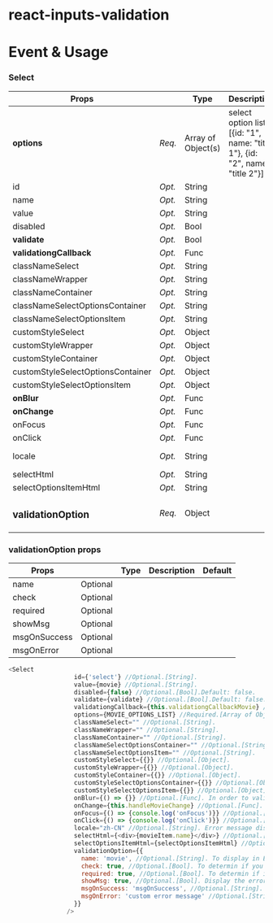 # react-inputs-validation

# Event & Usage
### Select

|  Props                          |             |  Type            |  Description                                                                                               |  Default|
|---                              |---          |---               |---                                                                                                         |---      |
|**options**                      |*Req.*|Array of Object(s)|select option list [{id: "1", name: "title 1"}, {id: "2", name: "title 2"}]                                 |[]       |
|id                               |*Opt.*|String            |                                                                                                            |""       |
|name                             |*Opt.*|String            |                                                                                                            |""       |
|value                            |*Opt.*|String            |                                                                                                            |""       |
|disabled                         |*Opt.*|Bool              |                                                                                                            |false    |
|**validate**                     |*Opt.*|Bool              |                                                                                                            |false    |
|**validationgCallback**          |*Opt.*|Func              |                                                                                                            |none     |
|classNameSelect                  |*Opt.*|String            |                                                                                                            |""       |
|classNameWrapper                 |*Opt.*|String            |                                                                                                            |""       |
|classNameContainer               |*Opt.*|String            |                                                                                                            |""       |
|classNameSelectOptionsContainer  |*Opt.*|String            |                                                                                                            |""       |
|classNameSelectOptionsItem       |*Opt.*|String            |                                                                                                            |""       |
|customStyleSelect                |*Opt.*|Object            |                                                                                                            |{}       |
|customStyleWrapper               |*Opt.*|Object            |                                                                                                            |{}       |
|customStyleContainer             |*Opt.*|Object            |                                                                                                            |{}       |
|customStyleSelectOptionsContainer|*Opt.*|Object            |                                                                                                            |{}       |
|customStyleSelectOptionsItem     |*Opt.*|Object            |                                                                                                            |{}       |
|**onBlur**                       |*Opt.*|Func              |                                                                                                            |none     |
|**onChange**                     |*Opt.*|Func              |                                                                                                            |()=>{}   |
|onFocus                          |*Opt.*|Func              |                                                                                                            |none     |
|onClick                          |*Opt.*|Func              |                                                                                                            |none     |
|locale                           |*Opt.*|String            |                                                                                                            |"en-US"  |
|selectHtml                       |*Opt.*|String            |                                                                                                            |none     |
|selectOptionsItemHtml            |*Opt.*|String            |                                                                                                            |none     |
|<h3>validationOption</h3>        |*Req.*|Object            |                                                                                                            |{}       |
### validationOption props

|  Props 	    |   	    |  Type 	|  Description 	|  Default 	|
|---	        |---	    |---	|---	|---	|
|name   	    |Optional |   	|   	|   	|
|check   	    |Optional |   	|   	|   	|
|required   	|Optional |   	|   	|   	|
|showMsg      |Optional |   	|   	|   	|
|msgOnSuccess |Optional |   	|   	|   	|
|msgOnError   |Optional |   	|   	|   	|


```js
<Select
                  id={'select'} //Optional.[String].
                  value={movie} //Optional.[String].
                  disabled={false} //Optional.[Bool].Default: false.
                  validate={validate} //Optional.[Bool].Default: false. If you have a submit button and trying to validate all the inputs of your form at onece, toggle it to true, then it will validate the field and pass the result via the "validationgCallback" you provide.
                  validationgCallback={this.validationgCallbackMovie} //Optional.[Func]. Return the validation result.
                  options={MOVIE_OPTIONS_LIST} //Required.[Array of Object(s)].
                  classNameSelect="" //Optional.[String].
                  classNameWrapper="" //Optional.[String].
                  classNameContainer="" //Optional.[String].
                  classNameSelectOptionsContainer="" //Optional.[String].
                  classNameSelectOptionsItem="" //Optional.[String].
                  customStyleSelect={{}} //Optional.[Object].
                  customStyleWrapper={{}} //Optional.[Object].
                  customStyleContainer={{}} //Optional.[Object].
                  customStyleSelectOptionsContainer={{}} //Optional.[Object].
                  customStyleSelectOptionsItem={{}} //Optional.[Object].
                  onBlur={() => {}} //Optional.[Func]. In order to validate the value on blur, you MUST provide a function, even if it is an empty function. Missing this, the validation on blur will not work.
                  onChange={this.handleMovieChange} //Optional.[Func]. Will return the value.
                  onFocus={() => {console.log('onFocus')}} //Optional.[Func].
                  onClick={() => {console.log('onClick')}} //Optional.[Func].
                  locale="zh-CN" //Optional.[String]. Error message display. Current options are ['zh-CN', 'en-US']; Default is 'en-US'.
                  selectHtml={<div>{movieItem.name}</div>} //Optional.[String]. The custom html that will display when user choose. Use it if you think the default html is ugly.
                  selectOptionsItemHtml={selectOptionsItemHtml} //Optional.[String]. The custom select options item html that will display in dropdown list. Use it if you think the default html is ugly.
                  validationOption={{
                    name: 'movie', //Optional.[String]. To display in Error message. i.e Please select a ${name}.
                    check: true, //Optional.[Bool]. To determin if you need to validate.
                    required: true, //Optional.[Bool]. To determin if it is required.
                    showMsg: true, //Optional.[Bool]. Display the error message or not.
                    msgOnSuccess: 'msgOnSuccess', //Optional.[String]. Show the success message if it is provied.
                    msgOnError: 'custom error message' //Optional.[String]. Show your custom error message no matter what when it has error if it is provied.
                  }}
                />
```
